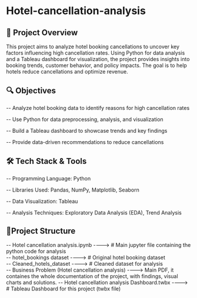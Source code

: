 # Hotel-cancellation-analysis

## 📌 Project Overview
This project aims to analyze hotel booking cancellations to uncover key factors influencing high cancellation rates. Using Python for data analysis and a Tableau dashboard for visualization, the project provides insights into booking trends, customer behavior, and policy impacts. The goal is to help hotels reduce cancellations and optimize revenue.

## 🔍 Objectives
-- Analyze hotel booking data to identify reasons for high cancellation rates

-- Use Python for data preprocessing, analysis, and visualization

-- Build a Tableau dashboard to showcase trends and key findings

-- Provide data-driven recommendations to reduce cancellations

## 🛠️ Tech Stack & Tools
-- Programming Language: Python

-- Libraries Used: Pandas, NumPy, Matplotlib, Seaborn

-- Data Visualization: Tableau

-- Analysis Techniques: Exploratory Data Analysis (EDA), Trend Analysis

## 📂Project Structure
-- Hotel cancellation analysis.ipynb ----> # Main jupyter file containing the python code for analysis<br>
-- hotel_bookings dataset ----> # Original hotel booking dataset<br>
-- Cleaned_hotels_dataset ----> # Cleaned dataset for analysis<br>
-- Business Problem (Hotel cancellation analysis) ----> Main PDF, it containes the whole documentation of the project, with findings, visual charts and solutions.
-- Hotel cancellation analysis Dashboard.twbx ----> # Tableau Dashboard for this project (twbx file)
